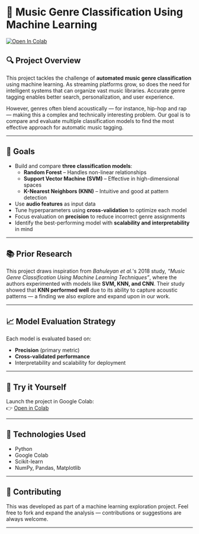 # 🎵 Music Genre Classification Using Machine Learning

[![Open In Colab](https://colab.research.google.com/assets/colab-badge.svg)](https://colab.research.google.com/drive/1ZTfXwiXmU8QUsm5grfNST__Cq-U6Ilsg)

## 🔍 Project Overview

This project tackles the challenge of **automated music genre classification** using machine learning. As streaming platforms grow, so does the need for intelligent systems that can organize vast music libraries. Accurate genre tagging enables better search, personalization, and user experience.

However, genres often blend acoustically — for instance, hip-hop and rap — making this a complex and technically interesting problem. Our goal is to compare and evaluate multiple classification models to find the most effective approach for automatic music tagging.

---

## 🎯 Goals

- Build and compare **three classification models**:
  - **Random Forest** – Handles non-linear relationships
  - **Support Vector Machine (SVM)** – Effective in high-dimensional spaces
  - **K-Nearest Neighbors (KNN)** – Intuitive and good at pattern detection
- Use **audio features** as input data
- Tune hyperparameters using **cross-validation** to optimize each model
- Focus evaluation on **precision** to reduce incorrect genre assignments
- Identify the best-performing model with **scalability and interpretability** in mind

---

## 📚 Prior Research

This project draws inspiration from *Bahuleyan et al.*'s 2018 study, _“Music Genre Classification Using Machine Learning Techniques”_, where the authors experimented with models like **SVM, KNN, and CNN**. Their study showed that **KNN performed well** due to its ability to capture acoustic patterns — a finding we also explore and expand upon in our work.

---

## 📈 Model Evaluation Strategy

Each model is evaluated based on:
- **Precision** (primary metric)
- **Cross-validated performance**
- Interpretability and scalability for deployment

---

## 🚀 Try it Yourself

Launch the project in Google Colab:  
👉 [Open in Colab](https://colab.research.google.com/drive/1ZTfXwiXmU8QUsm5grfNST__Cq-U6Ilsg)

---

## 🧠 Technologies Used

- Python
- Google Colab
- Scikit-learn
- NumPy, Pandas, Matplotlib

---

## 🤝 Contributing

This was developed as part of a machine learning exploration project. Feel free to fork and expand the analysis — contributions or suggestions are always welcome.

---

